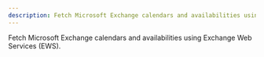```yaml
---
description: Fetch Microsoft Exchange calendars and availabilities using Exchange Web Services (EWS).
---
```


<div>Fetch Microsoft Exchange calendars and availabilities using Exchange Web Services (EWS).</div>

